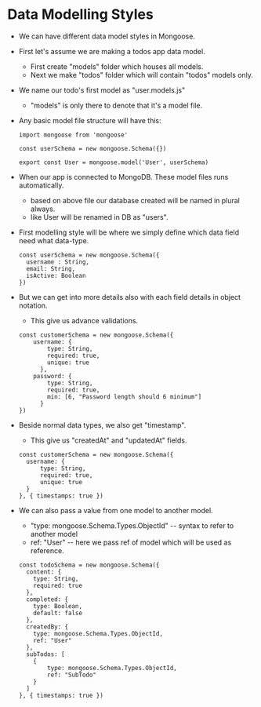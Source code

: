# Data Modelling Styles

- We can have different data model styles in Mongoose.


- First let's assume we are making a todos app data model.
  - First create "models" folder which houses all models.
  - Next we make "todos" folder which will contain "todos" models only.


- We name our todo's first model as "user.models.js"
  - "models" is only there to denote that it's a model file.


- Any basic model file structure will have this:
  ```
  import mongoose from 'mongoose'

  const userSchema = new mongoose.Schema({})

  export const User = mongoose.model('User', userSchema)
  ```

- When our app is connected to MongoDB. These model files runs automatically.
  - based on above file our database created will be named in plural always.
  - like User will be renamed in DB as "users".


- First modelling style will be where we simply define which data field need what data-type.
  ```
  const userSchema = new mongoose.Schema({
    username : String,
    email: String,
    isActive: Boolean
  })
  ```


- But we can get into more details also with each field details in object notation.
  - This give us advance validations.
  ```
  const customerSchema = new mongoose.Schema({
      username: {
          type: String,
          required: true,
          unique: true
        },
      password: {
          type: String,
          required: true,
          min: [6, "Password length should 6 minimum"]
        }
  })
  ```

- Beside normal data types, we also get "timestamp".
  - This give us "createdAt" and "updatedAt" fields.
  ```
  const customerSchema = new mongoose.Schema({
    username: {
        type: String,
        required: true,
        unique: true
    }
  }, { timestamps: true })
  ```


- We can also pass a value from one model to another model.
  - "type: mongoose.Schema.Types.ObjectId" -- syntax to refer to another model
  - ref: "User" -- here we pass ref of model which will be used as reference.

  ```
  const todoSchema = new mongoose.Schema({
    content: {
      type: String,
      required: true
    },
    completed: {
      type: Boolean,
      default: false
    },
    createdBy: {
      type: mongoose.Schema.Types.ObjectId,
      ref: "User"
    },
    subTodos: [
      {
          type: mongoose.Schema.Types.ObjectId,
          ref: "SubTodo"
      }
    ]
  }, { timestamps: true })